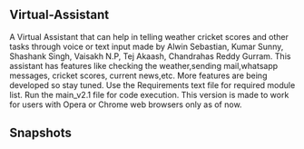 ## Virtual-Assistant
A Virtual Assistant that can help in telling weather cricket scores and other tasks through voice or text input made by 
Alwin Sebastian, Kumar Sunny, Shashank Singh,  Vaisakh N.P, Tej Akaash, Chandrahas Reddy Gurram.
This assistant has features like checking the weather,sending mail,whatsapp messages, cricket scores, current news,etc. More features are being developed so stay tuned.
Use the Requirements text file for required module list. Run the main_v2.1 file for code execution.
This version is made to work for users with Opera or Chrome web browsers only as of now.

## Snapshots
<img src="">
